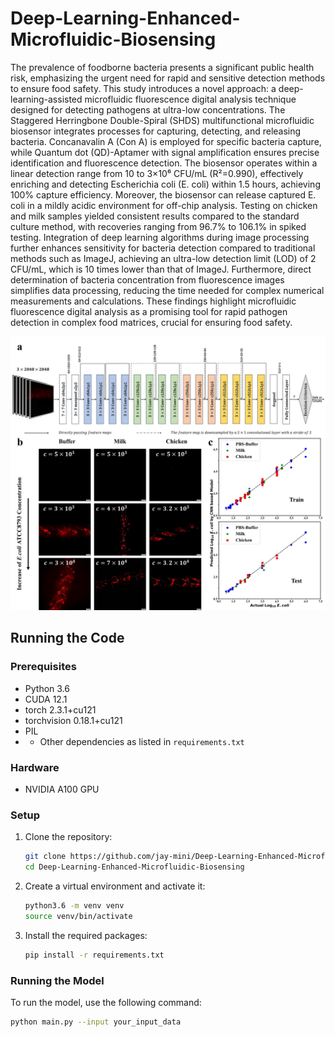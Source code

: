 # Deep-Learning-Enhanced-Microfluidic-Biosensing

The prevalence of foodborne bacteria presents a significant public health risk, emphasizing the urgent need for rapid and sensitive detection methods to ensure food safety. This study introduces a novel approach: a deep-learning-assisted microfluidic fluorescence digital analysis technique designed for detecting pathogens at ultra-low concentrations. The Staggered Herringbone Double-Spiral (SHDS) multifunctional microfluidic biosensor integrates processes for capturing, detecting, and releasing bacteria. Concanavalin A (Con A) is employed for specific bacteria capture, while Quantum dot (QD)-Aptamer with signal amplification ensures precise identification and fluorescence detection. The biosensor operates within a linear detection range from 10 to 3×10⁶ CFU/mL (R²=0.990), effectively enriching and detecting Escherichia coli (E. coli) within 1.5 hours, achieving 100% capture efficiency. Moreover, the biosensor can release captured E. coli in a mildly acidic environment for off-chip analysis. Testing on chicken and milk samples yielded consistent results compared to the standard culture method, with recoveries ranging from 96.7% to 106.1% in spiked testing. Integration of deep learning algorithms during image processing further enhances sensitivity for bacteria detection compared to traditional methods such as ImageJ, achieving an ultra-low detection limit (LOD) of 2 CFU/mL, which is 10 times lower than that of ImageJ. Furthermore, direct determination of bacteria concentration from fluorescence images simplifies data processing, reducing the time needed for complex numerical measurements and calculations. These findings highlight microfluidic fluorescence digital analysis as a promising tool for rapid pathogen detection in complex food matrices, crucial for ensuring food safety.

![模型示意图](https://github.com/jay-mini/Deep-Learning-Enhanced-Microfluidic-Biosensing/blob/master/CNN_Detection/model_diagram.jpg)

## Running the Code

### Prerequisites

- Python 3.6
- CUDA 12.1
- torch 2.3.1+cu121
- torchvision 0.18.1+cu121
- PIL
- - Other dependencies as listed in `requirements.txt`

### Hardware

- NVIDIA A100 GPU

### Setup

1. Clone the repository:
    ```bash
    git clone https://github.com/jay-mini/Deep-Learning-Enhanced-Microfluidic-Biosensing.git
    cd Deep-Learning-Enhanced-Microfluidic-Biosensing
    ```

2. Create a virtual environment and activate it:
    ```bash
    python3.6 -m venv venv
    source venv/bin/activate
    ```

3. Install the required packages:
    ```bash
    pip install -r requirements.txt
    ```

### Running the Model

To run the model, use the following command:
```bash
python main.py --input your_input_data

